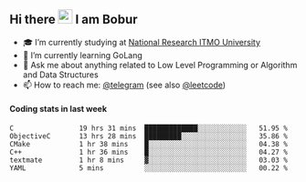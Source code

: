 ## Hi there <img src="https://media.giphy.com/media/hvRJCLFzcasrR4ia7z/giphy.gif" width="25px" height="25px"> I am Bobur

- :mortar_board: I’m currently studying at [National Research ITMO University](https://itmo.ru/)
- :seedling: I’m currently learning GoLang
- :speech_balloon: Ask me about anything related to Low Level Programming or Algorithm and Data Structures
- :mailbox: How to reach me: [@telegram](https://t.me/octoant) (see also [@leetcode](https://leetcode.com/octoant/))    

#### Coding stats in last week

<!--START_SECTION:waka-->

```text
C                19 hrs 31 mins  █████████████░░░░░░░░░░░░   51.95 %
ObjectiveC       13 hrs 28 mins  █████████░░░░░░░░░░░░░░░░   35.86 %
CMake            1 hr 38 mins    █░░░░░░░░░░░░░░░░░░░░░░░░   04.38 %
C++              1 hr 36 mins    █░░░░░░░░░░░░░░░░░░░░░░░░   04.27 %
textmate         1 hr 8 mins     ▓░░░░░░░░░░░░░░░░░░░░░░░░   03.03 %
YAML             5 mins          ░░░░░░░░░░░░░░░░░░░░░░░░░   00.22 %
```

<!--END_SECTION:waka-->
